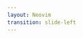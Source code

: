 ```yaml
---
layout: Neovim
transition: slide-left
---
```


<template v-slot:left>

<img src="../../assets/neovim/history.jpg" alt="history-meme"
     width="500px" height="500px" style="margin-top:25%"/>

</template>

<template v-slot:right>

# History

* `neovim` is a flavour of [`vim` editor](https://www.vim.org/) which is the OG text editor
that revolutionized text based editing with more supportive functionalities

* `vim`  was created by **Bram Moolenaar** which was forked from the **Bill Joy's** `vi` editor

* `vi` editor was plain screen-based editor which allow writing and reading files

* `neovim` on the other hand is the fork of `vim` with much more batteries (_builtin functionalities_)
included to enable current technologies intergration more efficiently

* `vim` and `vi` are natively found on your `Linux` based systems starting from BusyBox, 
mostly our `linux-servers` we have have these `vim` preinstall except for lighter images like `alpine` etc.,

</template>
